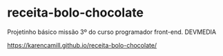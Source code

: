 # receita-bolo-chocolate
Projetinho básico missão 3º do curso programador front-end. DEVMEDIA

https://karencamill.github.io/receita-bolo-chocolate/
